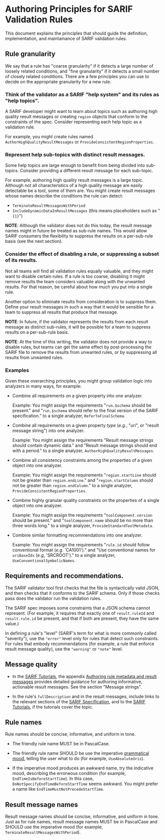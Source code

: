 # Authoring Principles for SARIF Validation Rules

This document explains the principles that should guide the definition, implementation, and maintainance of SARIF validation rules.

## Rule granularity

We say that a rule has "coarse granularity" if it detects a large number of loosely related conditions,
and "fine granularity" if it detects a small number of closely related conditions.
There are a few principles you can use to decide on the appropriate granularity for a new rule.

### Think of the validator as a SARIF "help system" and its rules as "help topics".

A SARIF developer might want to learn about topics such as authoring high quality result messages or creating `region` objects that conform to the constraints of the spec.
Consider representing each help topic as a validation rule.

For example, you might create rules named `AuthorHighQualityResultMessages` or `ProvideConsistentRegionProperties`.

### Represent help sub-topics with distinct result messages.

Some help topics are large enough to benefit from being divided into sub-topics.
Consider providing a different result message for each sub-topic.

For example, authoring high quality result messages is a large topic.
Although not all characteristics of a high quality message are easily detectable be a tool, some of them are.
You might create result messages whose names describe the conditions the rule can detect:

- `TerminateResultMessagesWithPeriod`
- `IncludeDynamicDataInResultMessages` (this means placeholders such as "`{1}`")

**NOTE**: Although the validator does not do this today, the result message names might in future be treated as sub-rule names.
This would allow SARIF consumers the flexibility to suppress the results on a per-sub-rule basis (see the next section).

### Consider the effect of disabling a rule, or suppressing a subset of its results.

Not all teams will find all validation rules equally valuable, and they might want to disable certain rules.
If a rule is too coarse, disabling it might remove results the team considers valuable along with the unwanted results.
For that reason, be careful about how much you put into a single rule.

Another option to eliminate results from consideration is to suppress them.
Define your result messages in such a way that it would be sensible for a team to suppress all
results that produce that message.

**NOTE**: In future, if the validator represents the results from each result message as distinct sub-rules,
it will be possible for a team to suppress results on a per-sub-rule basis.

**NOTE**: At the time of this writing, the validator does not provide a way to disable rules,
but teams can get the same effect by post-processing the SARIF file to remove the results from unwanted rules,
or by suppressing all results from unwanted rules.

### Examples

Given these overarching principles, you might group validation logic into analyzers in many ways, for example:

- Combine all requirements on a given property into one analyzer.

  Example: You might assign the requirements "`run.$schema` should be present." and "`run.$schema` should refer to the final version of the SARIF specification." to a single analyzer, `ReferToFinalSchema`.

- Combine all requirements on a given property _type_ (_e.g._, "uri", or "result message string") into one analyzer.

  Example: You might assign the requirements "Result message strings should contain dynamic data." and "Result message strings should end with a period." to a single analyzer, `AuthorHighQualityResultMessages`.

- Combine all consistency constraints among the properties of a given object into one analyzer.

  Example: You might assign the requirements "`region.startLine` should not be greater than `region.endLine`." and "`region.startColumn` should not be greater than `region.endColumn`." to a single analyzer, `ProvideConsistentRegionProperties`.

- Combine highly granular quality constraints on the properties of a single object into one analyzer.

  Example: You might assign the requirements "`toolComponent.version` should be present." and "`toolComponent.name` should be no more than three words long." to a single analyzer, `ProvideStandardToolMetadata`.

- Combine similar formatting recommendations into one analyzer.

  Example: You might assign the requirements "`rule.id` should follow conventional format (_e.g._ 'CA1001')." and "Use conventional names for `uriBaseIds` (_e.g_, 'SRCROOT')." to a single analyzer, `UseConventionalSymbolicNames`.

## Requirements and recommendations.

The SARIF validator tool first checks that the file is syntactically valid JSON,
and then checks that it conforms to the SARIF schema.
Only if those checks pass does the validator run the validation rules.

The SARIF spec imposes some constraints that a JSON schema cannot represent. (For example, it requires that exactly one of `result.ruleId` and `result.rule.id` be present, and that if both are present, they have the same value.)

In defining a rule's "level" (SARIF's term for what is more commonly called "severity"),
use the `"error"` level only for rules that detect such constraints.
For rules that embody recommendations (for example, a rule that enforce result message quality), use the `"warning"` or `"note"` level.

## Message quality

- In the [SARIF Tutorials](https://github.com/microsoft/sarif-tutorials), the appendix [Authoring rule metadata and result messages](https://github.com/microsoft/sarif-tutorials/blob/master/docs/Authoring-rule-metadata-and-result-messages.md) provides detailed guidance for authoring informative, actionable result messages. See the section "Message strings".

- In the rule's `fullDescription` and in the result messages, include links to the relevant sections of the [SARIF Specification](https://docs.oasis-open.org/sarif/sarif/v2.1.0/os/sarif-v2.1.0-os.html), and to the [SARIF Tutorials](https://github.com/microsoft/sarif-tutorials), if the tutorials cover the topic.

## Rule names

Rule names should be concise, informative, and uniform in tone.

- The friendly rule name MUST be in PascalCase.

- The friendly rule name SHOULD be use the imperative [grammatical mood](https://en.wikipedia.org/wiki/Grammatical_mood), telling the user what to do (for example, `UseAbsoluteUris`).

- If the imperative mood produces an awkward name, try the indicative mood, describing the erroneous condition (for example, `EndTimeIsBeforeStartTime`). In this case, `DoNotSpecifyEndTimeBeforeStartTime` seems awkward.
You might prefer a name like `EndTimeMustNotPrecedeStartTime`.

## Result message names

Result message names should be concise, informative, and uniform in tone.
Just as for rule names, result message names MUST be in PascalCase and SHOULD use the imperative mood (for example, `TerminateResultMessagesWithPeriod`).
